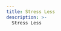```yaml
---
title: Stress Less
description: >-
  Stress Less































































































































































































































































































































































































































































































































   Have difficulty relaxing?  Looking for more calm and tranquility?  Come learn































































































































  ways to relax and enjoy a more balanced life.  You’ll experience relaxation and
  stress-reduction techniques that you can easily incorporate into your
  life.   (60 minutes) Taught by Jen Strating, Fort Collins Biofeedback.

































































































































































































































































  http://fortcollinsbiofeedback.com/
date: 2016-10-15T14:00:00.000Z
time: '2:00 pm'
venue: Downtown Artery
space: Upstairs
artist_image_path: /uploads/shutterstock-130218290-300x200.jpg
---
```



Have difficulty relaxing?  Looking for more calm and tranquility?  Come learn ways to relax and enjoy a more balanced life.  You’ll experience relaxation and stress-reduction techniques that you can easily incorporate into your life.   (60 minutes)